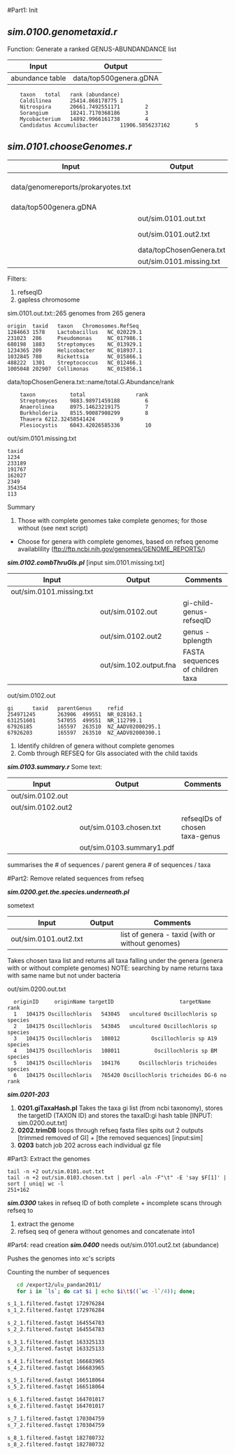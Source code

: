 #Part1: Init

***sim.0100.genometaxid.r***
---

Function: Generate a ranked GENUS-ABUNDANDANCE list 

|Input | Output |
|------|--------|
|abundance table| data/top500genera.gDNA|

```
    taxon   total   rank (abundance)
    Caldilinea      25414.868178775 1
    Nitrospira      20661.7492551171        2
    Sorangium       18241.7170368186        3
    Mycobacterium   14892.9966161738        4
    Candidatus Accumulibacter       11906.5856237162        5
```

***sim.0101.chooseGenomes.r***
---

|Input | Output | Comments | 
|------|--------|----------|
|data/genomereports/prokaryotes.txt|| downloaded from ftp://ftp.ncbi.nih.gov/genomes/GENOME_REPORTS updated daily|
|data/top500genera.gDNA|||
||out/sim.0101.out.txt||
||out/sim.0101.out2.txt|genera to be included (8 of which do not have any refseq sequences)|
||data/topChosenGenera.txt||
||out/sim.0101.missing.txt||

Filters:
1. refseqID 
2. gapless chromosome

sim.0101.out.txt::265 genomes from 265 genera 
```
origin  taxid   taxon   Chromosomes.RefSeq
1284663 1578    Lactobacillus   NC_020229.1
231023  286     Pseudomonas     NC_017986.1
680198  1883    Streptomyces    NC_013929.1
1234365 209     Helicobacter    NC_018937.1
1032845 780     Rickettsia      NC_015866.1
488222  1301    Streptococcus   NC_012466.1
1005048 202907  Collimonas      NC_015856.1
```
data/topChosenGenera.txt::name/total.G.Abundance/rank
```
    taxon           total             	 rank
    Streptomyces    9883.98971459188        6
    Anaerolinea     8975.14623219175        7
    Burkholderia    8515.90087908299        8
    Thauera 6212.32458541424        9
    Plesiocystis    6043.42026585336        10
```
out/sim.0101.missing.txt
```
taxid
1234
233189
191767
162027
2349
354354
113
```

Summary
1. 	Those with complete genomes take complete genomes; for those without (see next script)
  * Choose for genera with complete genomes, based on refseq genome availablility (ftp://ftp.ncbi.nih.gov/genomes/GENOME_REPORTS/)

***sim.0102.combThruGIs.pl***
[input sim.0101.missing.txt]

|Input | Output | Comments | 
|------|--------|----------|
|out/sim.0101.missing.txt	|			|					|
|				|out/sim.0102.out	| gi-child-genus-refseqID		|
|				|out/sim.0102.out2	| genus - bplength 			|
|				|out/sim.102.output.fna	| FASTA sequences of children taxa	|

out/sim.0102.out
```
gi      taxid   parentGenus     refid
254971245       263906  499551  NR_028163.1
631251601       547055  499551  NR_112799.1
67926185        165597  263510  NZ_AADV02000295.1
67926203        165597  263510  NZ_AADV02000300.1
```

  1. Identify children of genera without complete genomes
  2. Comb through REFSEQ for GIs associated with the child taxids 


***sim.0103.summary.r***
Some text:

|Input | Output | Comments | 
|------|--------|----------|
|out/sim.0102.out | 		|				|
|out/sim.0102.out2|		|				|
||out/sim.0103.chosen.txt	|refseqIDs of chosen taxa-genus	|
||out/sim.0103.summary1.pdf	|				|

summarises the 
	# of sequences / parent genera
	# of sequences / taxa
	
#Part2:	Remove related sequences from refseq

***sim.0200.get.the.species.underneath.pl*** 

sometext 

|Input | Output | Comments | 
|------|--------|----------|
|out/sim.0101.out2.txt||list of genera - taxid (with or without genomes)|


Takes chosen taxa list and returns all taxa falling under the genera (genera with or without complete genomes)
NOTE: searching by name returns taxa with same name but not under bacteria

out/sim.0200.out.txt
```
  originID     originName targetID                     targetName    rank
  1   104175 Oscillochloris   543045   uncultured Oscillochloris sp species
  2   104175 Oscillochloris   543045   uncultured Oscillochloris sp species
  3   104175 Oscillochloris   108012          Oscillochloris sp A19 species
  4   104175 Oscillochloris   108011           Oscillochloris sp BM species
  5   104175 Oscillochloris   104176      Oscillochloris trichoides species
  6   104175 Oscillochloris   765420 Oscillochloris trichoides DG-6 no rank
```

***sim.0201-203***
   1. **0201.giTaxaHash.pl** Takes the taxa gi list (from ncbi taxonomy), stores the targetID (TAXON ID) and stores the taxaID:gi hash table  [INPUT: sim.0200.out.txt]
   2. **0202.trimDB** loops through refseq fasta files spits out 2 outputs [trimmed removed of GI] + [the removed sequences] [input:sim]
   3. **0203** batch job 202 across each individual gz file

#Part3: Extract the genomes 
```
tail -n +2 out/sim.0101.out.txt
tail -n +2 out/sim.0103.chosen.txt | perl -aln -F"\t" -E 'say $F[1]' | sort | uniq| wc -l
251+162
```

***sim.0300***
	takes in refseq ID of both complete + incomplete
	scans through refseq to 
1. extract the genome
2. refseq seq of genera without genomes and concatenate into1


#Part4: read creation
***sim.0400***
needs out/sim.0101.out2.txt (abundance)

Pushes the genomes into xc's scripts

Counting the number of sequences 
```bash
   cd /export2/ulu_pandan2011/
   for i in `ls`; do cat $i | echo $i\t$((`wc -l`/4)); done;

s_1_1.filtered.fastqt 172976284
s_1_2.filtered.fastqt 172976284

s_2_1.filtered.fastqt 164554783
s_2_2.filtered.fastqt 164554783

s_3_1.filtered.fastqt 163325133
s_3_2.filtered.fastqt 163325133

s_4_1.filtered.fastqt 166683965
s_4_2.filtered.fastqt 166683965

s_5_1.filtered.fastqt 166518064
s_5_2.filtered.fastqt 166518064

s_6_1.filtered.fastqt 164701017
s_6_2.filtered.fastqt 164701017

s_7_1.filtered.fastqt 170304759
s_7_2.filtered.fastqt 170304759

s_8_1.filtered.fastqt 182780732
s_8_2.filtered.fastqt 182780732
```
